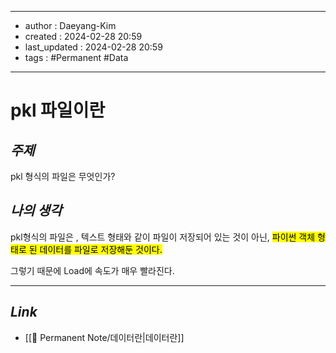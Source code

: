 
---
- author : Daeyang-Kim
- created : 2024-02-28 20:59
- last_updated : 2024-02-28 20:59
- tags : #Permanent #Data
---

# pkl 파일이란

## *주제*

pkl 형식의 파일은 무엇인가?

## *나의 생각*

pkl형식의 파일은 , 텍스트 형태와 같이 파일이 저장되어 있는 것이 아닌,
<mark>파이썬 객체 형태로 된 데이터를 파일로 저장해둔 것이다.</mark>

그렇기 때문에 Load에 속도가 매우 빨라진다.

---

## *Link*

- [[💎 Permanent Note/데이터란|데이터란]]
